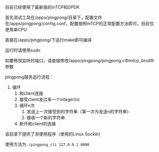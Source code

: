 目前已经使用了最新版的mTCP和DPDK

首先测试工具在/apps/pingpong/目录下，配置文件在/apps/pingpong/config.conf，配置按照mTCP的正常配置方法即可，目前仅使用单CPU

直接在/apps/pingpong/下运行make即可编译

运行时请使用sudo

如要修改监听的端口，请直接修改/apps/pingpong/pingpong.c中mtcp_bind中参数

pingpong服务运行流程：



1. 循环
   1. 和client连接
   2. 接受client发过来一个integer(n)
   3. 循环n次
      1. 发送上一次接受到的字符串（第一次为发送n的字符串）
      2. 接收一个新的字符串
   4. 断开和client的连接



该目录下提供了测使用程序（使用的Linux Socket）

使用方法为`./pingpong_cli 127.0.0.1 8000`
